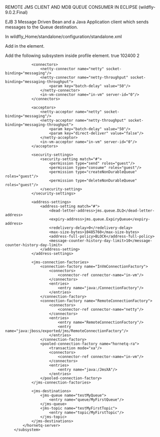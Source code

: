 REMOTE JMS CLIENT AND MDB QUEUE CONSUMER IN ECLIPSE (wildfly-9.0.2.Final)

EJB 3 Message Driven Bean and a Java Application client which sends messages to the Queue destination.


In  wildfly_Home/standalone/configuration/standalone.xml

Add <extension module="org.jboss.as.messaging"/>
in the <extensions> element.

Add the following subsystem inside profile element.
<subsystem xmlns="urn:jboss:domain:messaging:1.1">
            <hornetq-server>
                <persistence-enabled>true</persistence-enabled>
                <journal-file-size>102400</journal-file-size>
                <journal-min-files>2</journal-min-files>
 
                <connectors>
                    <netty-connector name="netty" socket-binding="messaging"/>
                    <netty-connector name="netty-throughput" socket-binding="messaging-throughput">
                        <param key="batch-delay" value="50"/>
                    </netty-connector>
                    <in-vm-connector name="in-vm" server-id="0"/>
                </connectors>
 
                <acceptors>
                    <netty-acceptor name="netty" socket-binding="messaging"/>
                    <netty-acceptor name="netty-throughput" socket-binding="messaging-throughput">
                        <param key="batch-delay" value="50"/>
                        <param key="direct-deliver" value="false"/>
                    </netty-acceptor>
                    <in-vm-acceptor name="in-vm" server-id="0"/>
                </acceptors>
 
                <security-settings>
                    <security-setting match="#">
                        <permission type="send" roles="guest"/>
                        <permission type="consume" roles="guest"/>
                        <permission type="createNonDurableQueue" roles="guest"/>
                        <permission type="deleteNonDurableQueue" roles="guest"/>
                    </security-setting>
                </security-settings>
 
                <address-settings>
                    <address-setting match="#">
                        <dead-letter-address>jms.queue.DLQ</dead-letter-address>
                        <expiry-address>jms.queue.ExpiryQueue</expiry-address>
                        <redelivery-delay>0</redelivery-delay>
                        <max-size-bytes>10485760</max-size-bytes>
                        <address-full-policy>BLOCK</address-full-policy>
                        <message-counter-history-day-limit>10</message-counter-history-day-limit>
                    </address-setting>
                </address-settings>
 
                <jms-connection-factories>
                    <connection-factory name="InVmConnectionFactory">
                        <connectors>
                            <connector-ref connector-name="in-vm"/>
                        </connectors>
                        <entries>
                            <entry name="java:/ConnectionFactory"/>
                        </entries>
                    </connection-factory>
                    <connection-factory name="RemoteConnectionFactory">
                        <connectors>
                            <connector-ref connector-name="netty"/>
                        </connectors>
                        <entries>
                            <entry name="RemoteConnectionFactory"/>
                            <entry name="java:jboss/exported/jms/RemoteConnectionFactory"/>
                        </entries>
                    </connection-factory>
                    <pooled-connection-factory name="hornetq-ra">
                        <transaction mode="xa"/>
                        <connectors>
                            <connector-ref connector-name="in-vm"/>
                        </connectors>
                        <entries>
                            <entry name="java:/JmsXA"/>
                        </entries>
                    </pooled-connection-factory>
                </jms-connection-factories>
 
                <jms-destinations>
                    <jms-queue name="testMyQueue">
                        <entry name="queue/MyFirstQueue"/>
                    </jms-queue>
                    <jms-topic name="testMyFirstTopic">
                        <entry name="topic/MyFirstTopic"/>
                    </jms-topic>
                </jms-destinations>
            </hornetq-server>
        </subsystem>
